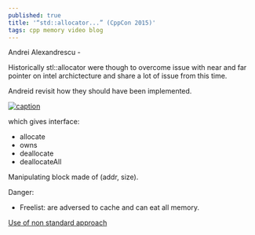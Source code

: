 ```yaml
---
published: true
title: '“std::allocator...” (CppCon 2015)'
tags: cpp memory video blog
---
```

Andrei Alexandrescu -

Historically stl::allocator were though to overcome issue with near and far pointer on intel archictecture and share a lot of issue from this time.

Andreid revisit how they should have been implemented.

[![caption](https://img.youtube.com/vi/LIb3L4vKZ7U/0.jpg)](https://www.youtube.com/watch?v=LIb3L4vKZ7U)

which gives interface:
- allocate
- owns
- deallocate
- deallocateAll

Manipulating block made of (addr, size).

Danger:
- Freelist: are adversed to cache and can eat all memory.

[Use of non standard approach](https://upcoder.com/6/custom-vector-allocation/)

